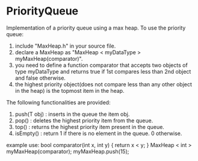 # PriorityQueue
Implementation of a priority queue using a max heap.
To use the priority queue:
  1. include "MaxHeap.h" in your source file.
  2. declare a MaxHeap as "MaxHeap < myDataType > myMaxHeap(comparator)".
  3. you need to define a function comparator that accepts two objects of type myDataType and returns true if 1st compares less than 2nd        object and false otherwise.
  4. the highest priority object(does not compare less than any other object in the heap) is the topmost item in the heap.
  
The following functionalities are provided:
1. push(T obj) : inserts in the queue the item obj.
2. pop() : deletes the highest priority item from the queue.
3. top() : returns the highest priority item present in the queue.
4. isEmpty() : return 1 if there is no element in the queue. 0 otherwise.

example use:
bool comparator(int x, int y)
{
   return x < y;
}
MaxHeap < int > myMaxHeap(comparator);
myMaxHeap.push(15);

